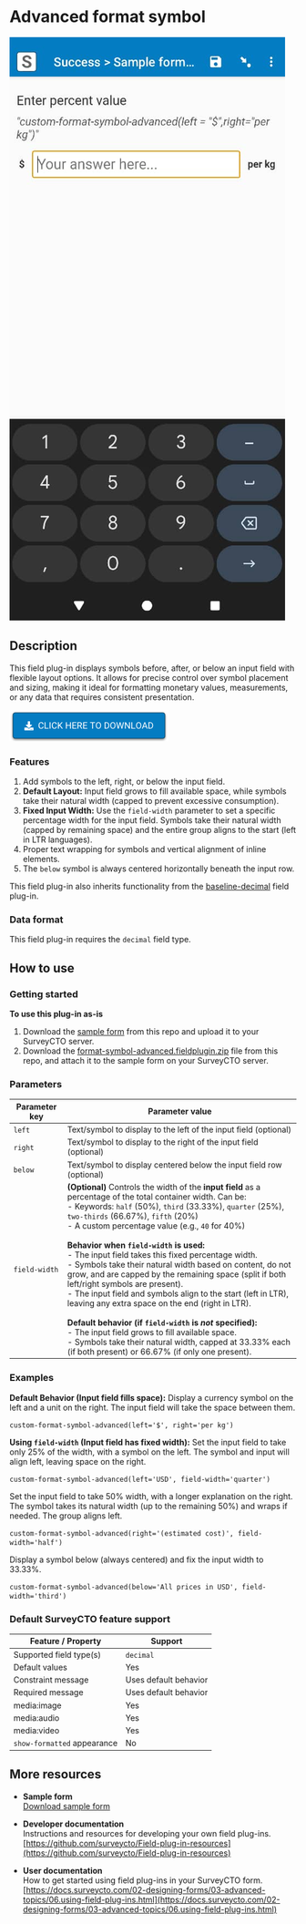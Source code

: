# Advanced format symbol

![Screenshot](extras/format-symbol.png)

## Description

This field plug-in displays symbols before, after, or below an input field with flexible layout options. It allows for precise control over symbol placement and sizing, making it ideal for formatting monetary values, measurements, or any data that requires consistent presentation.

[![Download now](extras/download-button.png)](https://github.com/surveycto/format-symbol-advanced/raw/main/format-symbol-advanced.fieldplugin.zip)

### Features

1.  Add symbols to the left, right, or below the input field.
2.  **Default Layout:** Input field grows to fill available space, while symbols take their natural width (capped to prevent excessive consumption).
3.  **Fixed Input Width:** Use the `field-width` parameter to set a specific percentage width for the input field. Symbols take their natural width (capped by remaining space) and the entire group aligns to the start (left in LTR languages).
4.  Proper text wrapping for symbols and vertical alignment of inline elements.
5.  The `below` symbol is always centered horizontally beneath the input row.

This field plug-in also inherits functionality from the [baseline-decimal](https://github.com/surveycto/baseline-decimal) field plug-in.

### Data format

This field plug-in requires the `decimal` field type.

## How to use

### Getting started

**To use this plug-in as-is**

1. Download the [sample form](https://github.com/surveycto/format-symbol-advanced/raw/57ffd24d34a99958a2dfcac894eea012da0f8f0e/extras/sample-form/Sample%20form%20-%20Advanced%20format%20symbol%20field%20plug-in.xlsx) from this repo and upload it to your SurveyCTO server.
2. Download the [format-symbol-advanced.fieldplugin.zip](https://github.com/surveycto/format-symbol-advanced/raw/main/format-symbol-advanced.fieldplugin.zip) file from this repo, and attach it to the sample form on your SurveyCTO server.

### Parameters

| Parameter key | Parameter value |
| --- | --- |
| `left` | Text/symbol to display to the left of the input field (optional) |
| `right` | Text/symbol to display to the right of the input field (optional) |
| `below` | Text/symbol to display centered below the input field row (optional) |
| `field-width` | **(Optional)** Controls the width of the **input field** as a percentage of the total container width. Can be:<br>- Keywords: `half` (50%), `third` (33.33%), `quarter` (25%), `two-thirds` (66.67%), `fifth` (20%)<br>- A custom percentage value (e.g., `40` for 40%)<br><br>**Behavior when `field-width` is used:**<br>- The input field takes this fixed percentage width.<br>- Symbols take their natural width based on content, do not grow, and are capped by the remaining space (split if both left/right symbols are present).<br>- The input field and symbols align to the start (left in LTR), leaving any extra space on the end (right in LTR).<br><br>**Default behavior (if `field-width` is *not* specified):**<br>- The input field grows to fill available space.<br>- Symbols take their natural width, capped at 33.33% each (if both present) or 66.67% (if only one present). |

### Examples

**Default Behavior (Input field fills space):**
Display a currency symbol on the left and a unit on the right. The input field will take the space between them.
```
custom-format-symbol-advanced(left='$', right='per kg')
```

**Using `field-width` (Input field has fixed width):**
Set the input field to take only 25% of the width, with a symbol on the left. The symbol and input will align left, leaving space on the right.
```
custom-format-symbol-advanced(left='USD', field-width='quarter')
```
Set the input field to take 50% width, with a longer explanation on the right. The symbol takes its natural width (up to the remaining 50%) and wraps if needed. The group aligns left.
```
custom-format-symbol-advanced(right='(estimated cost)', field-width='half')
```
Display a symbol below (always centered) and fix the input width to 33.33%.
```
custom-format-symbol-advanced(below='All prices in USD', field-width='third')
```

### Default SurveyCTO feature support

| Feature / Property | Support |
| --- | --- |
| Supported field type(s) | `decimal`|
| Default values | Yes |
| Constraint message | Uses default behavior |
| Required message | Uses default behavior |
| media:image | Yes |
| media:audio | Yes |
| media:video | Yes |
| `show-formatted` appearance | No |

## More resources

* **Sample form**   
[Download sample form](https://github.com/surveycto/format-symbol-advanced/raw/57ffd24d34a99958a2dfcac894eea012da0f8f0e/extras/sample-form/Sample%20form%20-%20Advanced%20format%20symbol%20field%20plug-in.xlsx)  

* **Developer documentation**  
Instructions and resources for developing your own field plug-ins.  
[https://github.com/surveycto/Field-plug-in-resources](https://github.com/surveycto/Field-plug-in-resources)

* **User documentation**  
How to get started using field plug-ins in your SurveyCTO form.  
[https://docs.surveycto.com/02-designing-forms/03-advanced-topics/06.using-field-plug-ins.html](https://docs.surveycto.com/02-designing-forms/03-advanced-topics/06.using-field-plug-ins.html)
